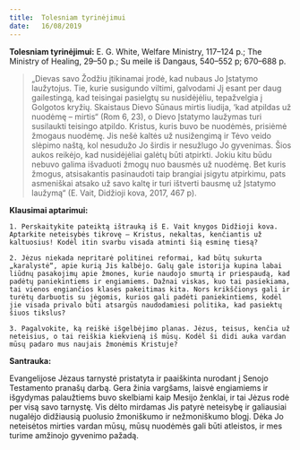 ```yaml
---
title:  Tolesniam tyrinėjimui
date:   16/08/2019
---
```


**Tolesniam tyrinėjimui:**
E. G. White, Welfare Ministry, 117–124 p.; The Ministry of Healing, 29–50 p.; Su meile iš Dangaus, 540–552 p; 670–688 p.

> <p></p>
> „Dievas savo Žodžiu įtikinamai įrodė, kad nubaus Jo Įstatymo laužytojus. Tie, kurie susigundo viltimi, galvodami Jį esant per daug gailestingą, kad teisingai pasielgtų su nusidėjėliu, tepažvelgia į Golgotos kryžių. Skaistaus Dievo Sūnaus mirtis liudija, ‘kad atpildas už nuodėmę – mirtis“ (Rom 6, 23), o Dievo Įstatymo laužymas turi susilaukti teisingo atpildo. Kristus, kuris buvo be nuodėmės, prisiėmė žmogaus nuodėmę. Jis nešė kaltės už nusižengimą ir Tėvo veido slėpimo naštą, kol nesudužo Jo širdis ir nesužlugo Jo gyvenimas. Šios aukos reikėjo, kad nusidėjėliai galėtų būti atpirkti. Jokiu kitu būdu nebuvo galima išvaduoti žmogų nuo bausmės už nuodėmę. Bet kuris žmogus, atsisakantis pasinaudoti taip brangiai įsigytu atpirkimu, pats asmeniškai atsako už savo kaltę ir turi ištverti bausmę už Įstatymo laužymą“ (E. Vait, Didžioji kova, 2017, 467 p).


**Klausimai aptarimui:** 

`1. Perskaitykite pateiktą ištrauką iš E. Vait knygos Didžioji kova. Aptarkite neteisybės tikrovę – Kristus, nekaltas, kenčiantis už kaltuosius! Kodėl itin svarbu visada atminti šią esminę tiesą?`

`2. Jėzus niekada nepritarė politinei reformai, kad būtų sukurta „karalystė“, apie kurią Jis kalbėjo. Galų gale istorija kupina labai liūdnų pasakojimų apie žmones, kurie naudojo smurtą ir priespaudą, kad padėtų paniekintiems ir engiamiems. Dažnai viskas, kuo tai pasiekiama, tai vienos engiančios klasės pakeitimas kita. Nors krikščionys gali ir turėtų darbuotis su jėgomis, kurios gali padėti paniekintiems, kodėl jie visada privalo būti atsargūs naudodamiesi politika, kad pasiektų šiuos tikslus?`

`3. Pagalvokite, ką reiškė išgelbėjimo planas. Jėzus, teisus, kenčia už neteisius, o tai reiškia kiekvieną iš mūsų. Kodėl ši didi auka vardan mūsų padaro mus naujais žmonėmis Kristuje?`


**Santrauka:** 

Evangelijose Jėzaus tarnystė pristatyta ir paaiškinta nurodant į Senojo Testamento pranašų darbą. Gera žinia vargšams, laisvė engiamiems ir išgydymas palaužtiems buvo skelbiami kaip Mesijo ženklai, ir tai Jėzus rodė per visą savo tarnystę. Vis dėlto mirdamas Jis patyrė neteisybę ir galiausiai nugalėjo didžiausią puolusio žmoniškumo ir nežmoniškumo blogį. Dėka Jo neteisėtos mirties vardan mūsų, mūsų nuodėmės gali būti atleistos, ir mes turime amžinojo gyvenimo pažadą.